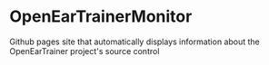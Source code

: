 # OpenEarTrainerMonitor
Github pages site that automatically displays information about the OpenEarTrainer project's source control
